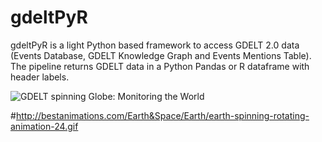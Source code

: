 # gdeltPyR
gdeltPyR is a light Python based framework to access GDELT 2.0 data (Events Database, GDELT Knowledge Graph and Events Mentions Table).  The pipeline returns GDELT data in a Python Pandas or R dataframe with header labels.


![GDELT spinning Globe: Monitoring the World][spinningglobe]


[spinningglobe]: https://twistedsifter.files.wordpress.com/2015/06/people-tweeting-about-sunrises-over-a-24-hour-period.gif?w=700&h=453
#http://bestanimations.com/Earth&Space/Earth/earth-spinning-rotating-animation-24.gif
